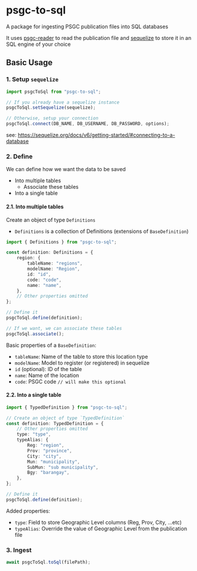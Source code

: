 # psgc-to-sql

A package for ingesting PSGC publication files into SQL databases

It uses [psgc-reader](https://www.npmjs.com/package/psgc-reader) to read the publication file and [sequelize](https://www.npmjs.com/package/sequelize) to store it in an SQL engine of your choice

## Basic Usage

### 1. Setup `sequelize`

```typescript
import psgcToSql from "psgc-to-sql";

// If you already have a sequelize instance
psgcToSql.setSequelize(sequelize);

// Otherwise, setup your connection
psgcToSql.connect(DB_NAME, DB_USERNAME, DB_PASSWORD, options);
```

see: https://sequelize.org/docs/v6/getting-started/#connecting-to-a-database

### 2. Define

We can define how we want the data to be saved

-   Into multiple tables
    -   Associate these tables
-   Into a single table

#### 2.1. Into multiple tables

Create an object of type `Definitions`

-   `Definitions` is a collection of Definitions (extensions of `BaseDefinition`)

```typescript
import { Definitions } from "psgc-to-sql";

const definition: Definitions = {
    region: {
        tableName: "regions",
        modelName: "Region",
        id: "id",
        code: "code",
        name: "name",
    },
    // Other properties omitted
};

// Define it
psgcToSql.define(definition);

// If we want, we can associate these tables
psgcToSql.associate();
```

Basic properties of a `BaseDefinition`:

-   `tableName`: Name of the table to store this location type
-   `modelName`: Model to register (or registered) in sequelize
-   `id` (optional): ID of the table
-   `name`: Name of the location
-   `code`: PSGC code `// will make this optional`

#### 2.2. Into a single table

```typescript
import { TypedDefinition } from "psgc-to-sql";

// Create an object of type `TypedDefinition`
const definition: TypedDefinition = {
    // Other properties omitted
    type: "type",
    typeAlias: {
        Reg: "region",
        Prov: "province",
        City: "city",
        Mun: "municipality",
        SubMun: "sub municipality",
        Bgy: "barangay",
    },
};

// Define it
psgcToSql.define(definition);
```

Added properties:

-   `type`: Field to store Geographic Level columns (Reg, Prov, City, ...etc)
-   `typeAlias`: Override the value of Geographic Level from the publication file

### 3. Ingest

```typescript
await psgcToSql.toSql(filePath);
```
